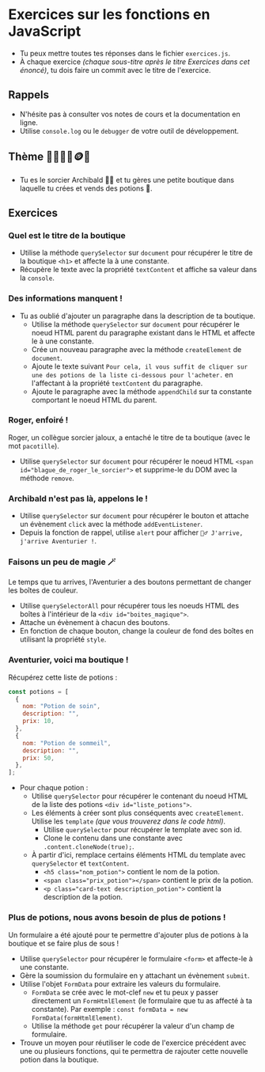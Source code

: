 # Exercices sur les fonctions en JavaScript

- Tu peux mettre toutes tes réponses dans le fichier `exercices.js`.
- À chaque exercice _(chaque sous-titre après le titre Exercices dans cet énoncé)_, tu dois faire un commit avec le titre de l'exercice.

## Rappels

- N'hésite pas à consulter vos notes de cours et la documentation en ligne.
- Utilise `console.log` ou le `debugger` de votre outil de développement.

## Thème 🔮🧙‍♂️🧪🪙🍄

- Tu es le sorcier Archibald 🧙‍♂️ et tu gères une petite boutique dans laquelle tu crées et vends des potions 🧪.

## Exercices

### Quel est le titre de la boutique

- Utilise la méthode `querySelector` sur `document` pour récupérer le titre de la boutique `<h1>` et affecte la à une constante.
- Récupère le texte avec la propriété `textContent` et affiche sa valeur dans la `console`.

### Des informations manquent !

- Tu as oublié d'ajouter un paragraphe dans la description de ta boutique.
  - Utilise la méthode `querySelector` sur `document` pour récupérer le noeud HTML parent du paragraphe existant dans le HTML et affecte le à une constante.
  - Crée un nouveau paragraphe avec la méthode `createElement` de `document`.
  - Ajoute le texte suivant `Pour cela, il vous suffit de cliquer sur une des potions de la liste ci-dessous pour l'acheter.` en l'affectant à la propriété `textContent` du paragraphe.
  - Ajoute le paragraphe avec la méthode `appendChild` sur ta constante comportant le noeud HTML du parent.

### Roger, enfoiré !

Roger, un collègue sorcier jaloux, a entaché le titre de ta boutique (avec le mot `pacotille`).

- Utilise `querySelector` sur `document` pour récupérer le noeud HTML `<span id="blague_de_roger_le_sorcier">` et supprime-le du DOM avec la méthode `remove`.

### Archibald n'est pas là, appelons le !

- Utilise `querySelector` sur `document` pour récupérer le bouton et attache un évènement `click` avec la méthode `addEventListener`.
- Depuis la fonction de rappel, utilise `alert` pour afficher `🧙‍♂️ J'arrive, j'arrive Aventurier !`.

### Faisons un peu de magie 🪄

Le temps que tu arrives, l'Aventurier a des boutons permettant de changer les boîtes de couleur.

- Utilise `querySelectorAll` pour récupérer tous les noeuds HTML des boîtes à l'intérieur de la `<div id="boites_magique">`.
- Attache un évènement à chacun des boutons.
- En fonction de chaque bouton, change la couleur de fond des boîtes en utilisant la propriété `style`.

### Aventurier, voici ma boutique !

Récupérez cette liste de potions :

```js
const potions = [
  {
    nom: "Potion de soin",
    description: "",
    prix: 10,
  },
  {
    nom: "Potion de sommeil",
    description: "",
    prix: 50,
  },
];
```

- Pour chaque potion :
  - Utilise `querySelector` pour récupérer le contenant du noeud HTML de la liste des potions `<div id="liste_potions">`.
  - Les éléments à créer sont plus conséquents avec `createElement`. Utilise les `template` _(que vous trouverez dans le code html)_.
    - Utilise `querySelector` pour récupérer le template avec son id.
    - Clone le contenu dans une constante avec `.content.cloneNode(true);`.
  - À partir d'ici, remplace certains éléments HTML du template avec `querySelector` et `textContent`.
    - `<h5 class="nom_potion">` contient le nom de la potion.
    - `<span class="prix_potion"></span>` contient le prix de la potion.
    - `<p class="card-text description_potion">` contient la description de la potion.

### Plus de potions, nous avons besoin de plus de potions !

Un formulaire a été ajouté pour te permettre d'ajouter plus de potions à la boutique et se faire plus de sous !

- Utilise `querySelector` pour récupérer le formulaire `<form>` et affecte-le à une constante.
- Gère la soumission du formulaire en y attachant un évènement `submit`.
- Utilise l'objet `FormData` pour extraire les valeurs du formulaire.
  - `FormData` se crée avec le mot-clef `new` et tu peux y passer directement un `FormHtmlElement` (le formulaire que tu as affecté à ta constante). Par exemple : `const formData = new FormData(formHtmlElement)`.
  - Utilise la méthode `get` pour récupérer la valeur d'un champ de formulaire.
- Trouve un moyen pour réutiliser le code de l'exercice précédent avec une ou plusieurs fonctions, qui te permettra de rajouter cette nouvelle potion dans la boutique.
